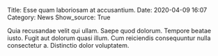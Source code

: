 Title: Esse quam laboriosam at accusantium.
Date: 2020-04-09 16:07
Category: News
Show_source: True


Quia recusandae velit qui ullam. Saepe quod dolorum. Tempore beatae iusto. Fugit aut dolorum quasi illum.
Cum reiciendis consequuntur nulla consectetur a. Distinctio dolor voluptatem.
